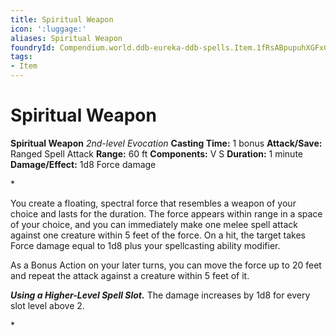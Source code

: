 ```yaml
---
title: Spiritual Weapon
icon: ':luggage:'
aliases: Spiritual Weapon
foundryId: Compendium.world.ddb-eureka-ddb-spells.Item.1fRsABpupuhXGFxC
tags:
- Item
---
```


# Spiritual Weapon

**Spiritual Weapon**
_2nd-level Evocation_
**Casting Time:** 1 bonus
**Attack/Save:** Ranged Spell Attack
**Range:** 60 ft
**Components:** V S
**Duration:** 1 minute
**Damage/Effect:** 1d8 Force damage

*<p>You create a floating, spectral force that resembles a weapon of your choice and lasts for the duration. The force appears within range in a space of your choice, and you can immediately make one melee spell attack against one creature within 5 feet of the force. On a hit, the target takes Force damage equal to 1d8 plus your spellcasting ability modifier.

As a Bonus Action on your later turns, you can move the force up to 20 feet and repeat the attack against a creature within 5 feet of it.

***Using a Higher-Level Spell Slot.*** The damage increases by 1d8 for every slot level above 2.</p>*